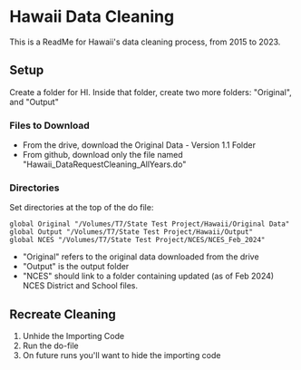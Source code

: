 
# Hawaii Data Cleaning

This is a ReadMe for Hawaii's data cleaning process, from 2015 to 2023.


## Setup
Create a folder for HI. Inside that folder, create two more folders: 
"Original", and "Output"

### Files to Download
- From the drive, download the Original Data - Version 1.1 Folder
- From github, download only the file named "Hawaii_DataRequestCleaning_AllYears.do"

### Directories
Set directories at the top of the do file:
```
global Original "/Volumes/T7/State Test Project/Hawaii/Original Data"
global Output "/Volumes/T7/State Test Project/Hawaii/Output"
global NCES "/Volumes/T7/State Test Project/NCES/NCES_Feb_2024"
```
- "Original" refers to the original data downloaded from the drive
- "Output" is the output folder
- "NCES" should link to a folder containing updated (as of Feb 2024) NCES District and School files.

## Recreate Cleaning
1. Unhide the Importing Code
2. Run the do-file
3. On future runs you'll want to hide the importing code
